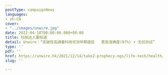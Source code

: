 ```yaml
---
postType: campaignNews
languages:
- zh-CN
cover:
- "../images/unwire.jpg"
date: 2022-04-18T00:00:00.000+08:00
title: 科技达人要知道
detail: Unwire：“突破性高通量科技侦测早期癌症   更高准确度(97%) + 无创测试”
type: ''
pdf: ''
href: https://unwire.hk/2021/12/14/take2-prophecy-ngs/life-tech/health/
slug: ''

---
```

